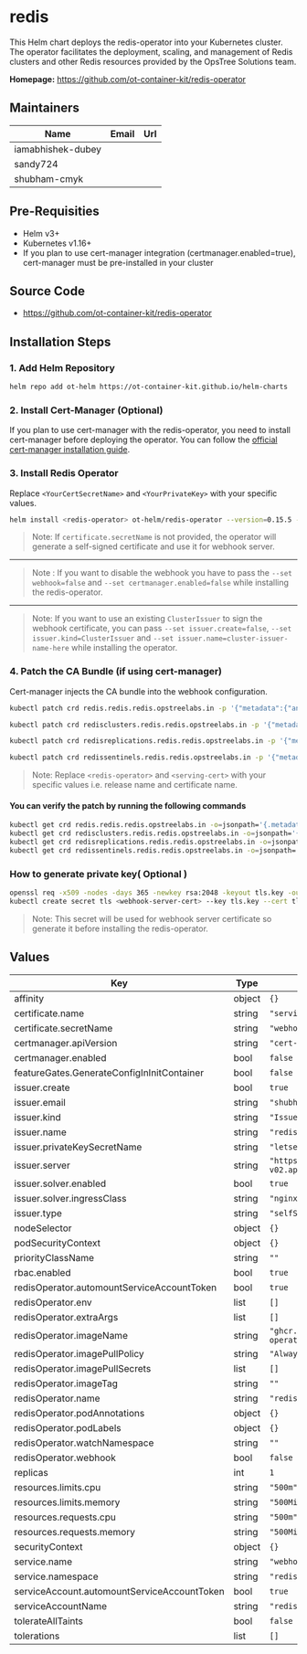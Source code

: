# redis

This Helm chart deploys the redis-operator into your Kubernetes cluster. The operator facilitates the deployment, scaling, and management of Redis clusters and other Redis resources provided by the OpsTree Solutions team.

**Homepage:** <https://github.com/ot-container-kit/redis-operator>

## Maintainers

| Name | Email | Url |
| ---- | ------ | --- |
| iamabhishek-dubey |  |  |
| sandy724 |  |  |
| shubham-cmyk |  |  |

## Pre-Requisities

- Helm v3+
- Kubernetes v1.16+
- If you plan to use cert-manager integration (certmanager.enabled=true), cert-manager must be pre-installed in your cluster

## Source Code

* <https://github.com/ot-container-kit/redis-operator>

## Installation Steps

### 1. Add Helm Repository

```bash
helm repo add ot-helm https://ot-container-kit.github.io/helm-charts
```

### 2. Install Cert-Manager (Optional)

If you plan to use cert-manager with the redis-operator, you need to install cert-manager before deploying the operator.
You can follow the [official cert-manager installation guide](https://cert-manager.io/docs/installation/).

### 3. Install Redis Operator

Replace `<YourCertSecretName>` and `<YourPrivateKey>` with your specific values.

```bash
helm install <redis-operator> ot-helm/redis-operator --version=0.15.5 --appVersion=0.15.1 --set certificate.secretName=<YourCertSecretName> --set certmanager.enabled=true --set redisOperator.webhook=true --namespace <redis-operator> --create-namespace
```

> Note: If `certificate.secretName` is not provided, the operator will generate a self-signed certificate and use it for webhook server.
---
> Note : If you want to disable the webhook you have to pass the `--set webhook=false` and `--set certmanager.enabled=false`  while installing the redis-operator.
---
> Note: If you want to use an existing `ClusterIssuer` to sign the webhook certificate, you can pass `--set issuer.create=false`, `--set issuer.kind=ClusterIssuer` and `--set issuer.name=cluster-issuer-name-here` while installing the operator.

### 4. Patch the CA Bundle (if using cert-manager)

Cert-manager injects the CA bundle into the webhook configuration.

```bash
kubectl patch crd redis.redis.redis.opstreelabs.in -p '{"metadata":{"annotations":{"cert-manager.io/inject-ca-from":"<redis-operator>/<serving-cert>"}}}'

kubectl patch crd redisclusters.redis.redis.opstreelabs.in -p '{"metadata":{"annotations":{"cert-manager.io/inject-ca-from":"<redis-operator>/<serving-cert>"}}}'

kubectl patch crd redisreplications.redis.redis.opstreelabs.in -p '{"metadata":{"annotations":{"cert-manager.io/inject-ca-from":"<redis-operator>/<serving-cert>"}}}'

kubectl patch crd redissentinels.redis.redis.opstreelabs.in -p '{"metadata":{"annotations":{"cert-manager.io/inject-ca-from":"<redis-operator>/<serving-cert>"}}}'
```

> Note: Replace `<redis-operator>` and `<serving-cert>` with your specific values i.e. release name and certificate name.

#### You can verify the patch by running the following commands

```bash
kubectl get crd redis.redis.redis.opstreelabs.in -o=jsonpath='{.metadata.annotations}'
kubectl get crd redisclusters.redis.redis.opstreelabs.in -o=jsonpath='{.metadata.annotations}'
kubectl get crd redisreplications.redis.redis.opstreelabs.in -o=jsonpath='{.metadata.annotations}'
kubectl get crd redissentinels.redis.redis.opstreelabs.in -o=jsonpath='{.metadata.annotations}'
```

### How to generate private key( Optional )

```bash
openssl req -x509 -nodes -days 365 -newkey rsa:2048 -keyout tls.key -out tls.crt
kubectl create secret tls <webhook-server-cert> --key tls.key --cert tls.crt -n <redis-operator>
```

> Note: This secret will be used for webhook server certificate so generate it before installing the redis-operator.

## Values

| Key | Type | Default | Description |
|-----|------|---------|-------------|
| affinity | object | `{}` |  |
| certificate.name | string | `"serving-cert"` |  |
| certificate.secretName | string | `"webhook-server-cert"` |  |
| certmanager.apiVersion | string | `"cert-manager.io/v1"` |  |
| certmanager.enabled | bool | `false` |  |
| featureGates.GenerateConfigInInitContainer | bool | `false` |  |
| issuer.create | bool | `true` |  |
| issuer.email | string | `"shubham.gupta@opstree.com"` |  |
| issuer.kind | string | `"Issuer"` |  |
| issuer.name | string | `"redis-operator-issuer"` |  |
| issuer.privateKeySecretName | string | `"letsencrypt-prod"` |  |
| issuer.server | string | `"https://acme-v02.api.letsencrypt.org/directory"` |  |
| issuer.solver.enabled | bool | `true` |  |
| issuer.solver.ingressClass | string | `"nginx"` |  |
| issuer.type | string | `"selfSigned"` |  |
| nodeSelector | object | `{}` |  |
| podSecurityContext | object | `{}` |  |
| priorityClassName | string | `""` |  |
| rbac.enabled | bool | `true` |  |
| redisOperator.automountServiceAccountToken | bool | `true` |  |
| redisOperator.env | list | `[]` |  |
| redisOperator.extraArgs | list | `[]` |  |
| redisOperator.imageName | string | `"ghcr.io/ot-container-kit/redis-operator/redis-operator"` |  |
| redisOperator.imagePullPolicy | string | `"Always"` |  |
| redisOperator.imagePullSecrets | list | `[]` |  |
| redisOperator.imageTag | string | `""` |  |
| redisOperator.name | string | `"redis-operator"` |  |
| redisOperator.podAnnotations | object | `{}` |  |
| redisOperator.podLabels | object | `{}` |  |
| redisOperator.watchNamespace | string | `""` |  |
| redisOperator.webhook | bool | `false` |  |
| replicas | int | `1` |  |
| resources.limits.cpu | string | `"500m"` |  |
| resources.limits.memory | string | `"500Mi"` |  |
| resources.requests.cpu | string | `"500m"` |  |
| resources.requests.memory | string | `"500Mi"` |  |
| securityContext | object | `{}` |  |
| service.name | string | `"webhook-service"` |  |
| service.namespace | string | `"redis-operator"` |  |
| serviceAccount.automountServiceAccountToken | bool | `true` |  |
| serviceAccountName | string | `"redis-operator"` |  |
| tolerateAllTaints | bool | `false` |  |
| tolerations | list | `[]` |  |